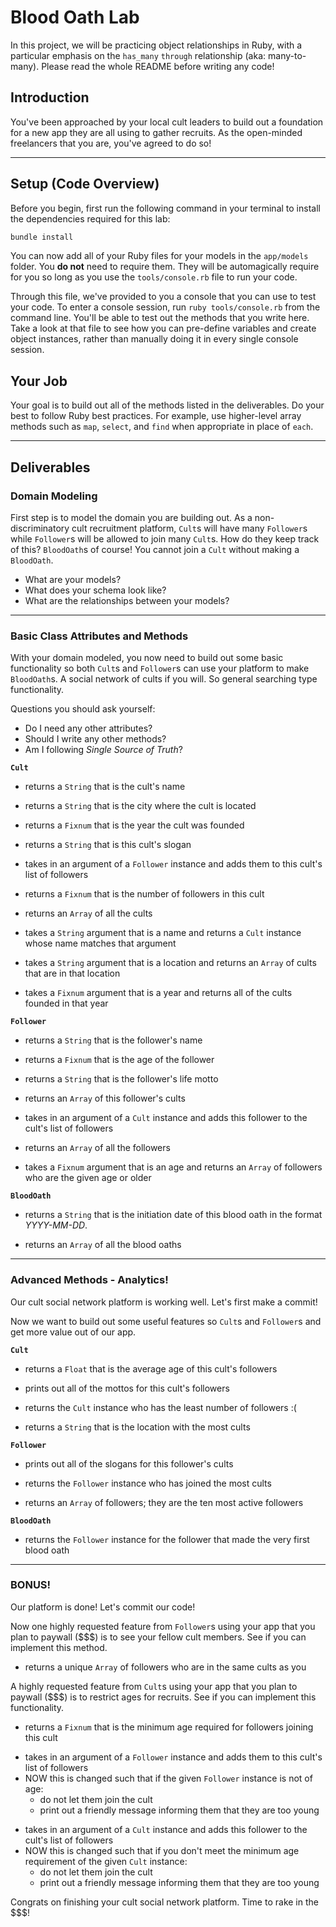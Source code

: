 Blood Oath Lab
==============

In this project, we will be practicing object relationships in Ruby, with a particular emphasis on the `has_many` `through` relationship (aka: many-to-many). Please read the whole README before writing any code!

## Introduction

You've been approached by your local cult leaders to build out a foundation for a new app they are all using to gather recruits. As the open-minded freelancers that you are, you've agreed to do so!

---

## Setup (Code Overview)

Before you begin, first run the following command in your terminal to install the dependencies required for this lab:

```sh
bundle install
```

You can now add all of your Ruby files for your models in the `app/models` folder. You **do not** need to require them. They will be automagically require for you so long as you use the `tools/console.rb` file to run your code.

Through this file, we've provided to you a console that you can use to test your code. To enter a console session, run `ruby tools/console.rb` from the command line. You'll be able to test out the methods that you write here. Take a look at that file to see how you can pre-define variables and create object instances, rather than manually doing it in every single console session.

## Your Job

Your goal is to build out all of the methods listed in the deliverables. Do your best to follow Ruby best practices. For example, use higher-level array methods such as `map`, `select`, and `find` when appropriate in place of `each`.

---

## Deliverables

### Domain Modeling

First step is to model the domain you are building out. As a non-discriminatory cult recruitment platform, `Cult`s will have many `Follower`s while `Follower`s will be allowed to join many `Cult`s. How do they keep track of this? `BloodOath`s of course! You cannot join a `Cult` without making a `BloodOath`.

* What are your models?
* What does your schema look like?
* What are the relationships between your models?

---

### Basic Class Attributes and Methods

With your domain modeled, you now need to build out some basic functionality so both `Cult`s and `Follower`s can use your platform to make `BloodOath`s. A social network of cults if you will. So general searching type functionality.

Questions you should ask yourself:

* Do I need any other attributes?
* Should I write any other methods?
* Am I following _Single Source of Truth_?

**`Cult`**

<!-- * `Cult#name` -->
  * returns a `String` that is the cult's name
<!-- * `Cult#location` -->
  * returns a `String` that is the city where the cult is located
<!-- * `Cult#founding_year` -->
  * returns a `Fixnum` that is the year the cult was founded
<!-- * `Cult#slogan` -->
  * returns a `String` that is this cult's slogan
<!-- * `Cult#recruit_follower` -->
  * takes in an argument of a `Follower` instance and adds them to this cult's list of followers
<!-- * `Cult#cult_population` -->
  * returns a `Fixnum` that is the number of followers in this cult
<!-- * `Cult.all` -->
  * returns an `Array` of all the cults
<!-- * `Cult.find_by_name` -->
  * takes a `String` argument that is a name and returns a `Cult` instance whose name matches that argument
<!-- * `Cult.find_by_location` -->
  * takes a `String` argument that is a location and returns an `Array` of cults that are in that location
<!-- * `Cult.find_by_founding_year` -->
  * takes a `Fixnum` argument that is a year and returns all of the cults founded in that year

**`Follower`**

<!-- * `Follower#name` -->
  * returns a `String` that is the follower's name
<!-- * `Follower#age` -->
  * returns a `Fixnum` that is the age of the follower
<!-- * `Follower#life_motto` -->
  * returns a `String` that is the follower's life motto
<!-- * `Follower#cults` -->
  * returns an `Array` of this follower's cults
<!-- * `Follower#join_cult` -->
  * takes in an argument of a `Cult` instance and adds this follower to the cult's list of followers
<!-- * `Follower.all` -->
  * returns an `Array` of all the followers
<!-- * `Follower.of_a_certain_age` -->
  * takes a `Fixnum` argument that is an age and returns an `Array` of followers who are the given age or older

**`BloodOath`**

<!-- * `BloodOath#initiation_date` -->
  * returns a `String` that is the initiation date of this blood oath in the format _YYYY-MM-DD_.
<!-- * `BloodOath.all` -->
  * returns an `Array` of all the blood oaths

---

### Advanced Methods - Analytics!

Our cult social network platform is working well. Let's first make a commit!

Now we want to build out some useful features so `Cult`s and `Follower`s and get more value out of our app.

**`Cult`**

<!-- * `Cult#average_age` -->
  * returns a `Float` that is the average age of this cult's followers
<!-- * `Cult#my_followers_mottos` -->
  * prints out all of the mottos for this cult's followers
<!-- * `Cult.least_popular` -->
  * returns the `Cult` instance who has the least number of followers :(
<!-- * `Cult.most_common_location` -->
  * returns a `String` that is the location with the most cults

**`Follower`**

<!-- * `Follower#my_cults_slogans` -->
  * prints out all of the slogans for this follower's cults
<!-- * `Follower.most_active` -->
  * returns the `Follower` instance who has joined the most cults
<!-- * `Follower.top_ten` -->
  * returns an `Array` of followers; they are the ten most active followers

**`BloodOath`**

<!-- * `BloodOath.first_oath` -->
  * returns the `Follower` instance for the follower that made the very first blood oath

---

### BONUS!

Our platform is done! Let's commit our code!

Now one highly requested feature from `Follower`s using your app that you plan to paywall ($$$) is to see your fellow cult members. See if you can implement this method.

<!-- * `Follower#fellow_cult_members` -->
  * returns a unique `Array` of followers who are in the same cults as you

A highly requested feature from `Cult`s using your app that you plan to paywall ($$$) is to restrict ages for recruits. See if you can implement this functionality.

<!-- * `Cult#minimum_age` -->
  * returns a `Fixnum` that is the minimum age required for followers joining this cult
<!-- * `Cult#recruit_follower` -->
  * takes in an argument of a `Follower` instance and adds them to this cult's list of followers
  * NOW this is changed such that if the given `Follower` instance is not of age:
    * do not let them join the cult
    * print out a friendly message informing them that they are too young
<!-- * `Follower#join_cult` -->
  * takes in an argument of a `Cult` instance and adds this follower to the cult's list of followers
  * NOW this is changed such that if you don't meet the minimum age requirement of the given `Cult` instance:
    * do not let them join the cult
    * print out a friendly message informing them that they are too young

Congrats on finishing your cult social network platform. Time to rake in the $$$!
